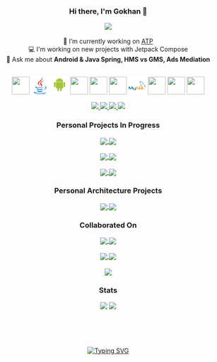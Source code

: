 <h3 align="center">Hi there, I'm Gokhan 👋</h3>
<p align="center">
	<a href="https://yilmazgokhan.github.io/">
		<img src="https://readme-typing-svg.herokuapp.com?font=Fira%20Code&lines=From+Earth+%3A);Android+%26+Backend+developer;Open+source+lover&center=true&width=440&height=45&color=f75c7e&vCenter=true&size=26"/>
	</a>
</p>
<p align="center">
🔭 I’m currently working on <a href="https://www.linkedin.com/company/atatechnologyplatforms/">ATP</a>
	<br/>💻 I'm working on new projects with Jetpack Compose<br/>💬 Ask me about <b>Android & Java Spring, HMS vs GMS, Ads Mediation</b>
</p>
<br/>
<div style="display: inline_block" align="center">
	<img align="center" height="40" width="40" src="https://www.vectorlogo.zone/logos/kotlinlang/kotlinlang-icon.svg"/>
	<img align="center" height="40" width="40" src="https://raw.githubusercontent.com/devicons/devicon/master/icons/java/java-original.svg"/>
	<img align="center" height="40" width="40" src="https://raw.githubusercontent.com/devicons/devicon/master/icons/android/android-original-wordmark.svg"/>
	<img align="center" height="40" width="40" src="https://www.vectorlogo.zone/logos/springio/springio-icon.svg"/>
	<img align="center" height="40" width="40" src="https://www.vectorlogo.zone/logos/firebase/firebase-icon.svg"/>
	<img align="center" height="40" width="40" src="https://www.vectorlogo.zone/logos/git-scm/git-scm-icon.svg"/>
	<img align="center" height="40" width="40" src="https://raw.githubusercontent.com/devicons/devicon/master/icons/mysql/mysql-original-wordmark.svg"/>
	<img align="center" height="40" width="40" src="https://www.vectorlogo.zone/logos/getpostman/getpostman-icon.svg"/>
	<img align="center" height="40" width="40" src="https://www.vectorlogo.zone/logos/jenkins/jenkins-icon.svg"/>
	<img align="center" height="40" width="40" src="https://cdn.worldvectorlogo.com/logos/adobe-xd.svg"/>
	<br/>
	<br/>
	<div align="center">
		<a href="mailto:yilmazgokhan@yahoo.com">
			<img src="https://img.shields.io/badge/-mail-%23333?style=for-the-badge&logo=hotmail&logoColor=white" target="_blank"/>
		</a>
		<a href="https://www.linkedin.com/in/yilmaz-gokhan/" target="_blank">
			<img src="https://img.shields.io/badge/-LinkedIn-%230077B5?style=for-the-badge&logo=linkedin&logoColor=white" target="_blank"/>
		</a>
		<a href="https://yilmazgokhan.medium.com" target="_blank">
			<img src="https://img.shields.io/badge/-Medium-%23333?style=for-the-badge&logo=medium&logoColor=white" target="_blank"/>
		</a>
		<a href="https://yilmazgokhan.github.io" target="_blank">
			<img src="https://img.shields.io/badge/-Personal%20website-%230077B5?style=for-the-badge&logoColor=white" target="_blank"/>
		</a>
	</div>
	<h3 align="center">Personal Projects In Progress</h3>
	<a href="https://github.com/yilmazgokhan/Il-Bil">
		<img align="center" src="https://github-readme-stats.vercel.app/api/pin/?username=yilmazgokhan&repo=Il-Bil&theme=dark"/>
	</a>
	<a href="https://github.com/yilmazgokhan/Track-Corona">
		<img align="center" src="https://github-readme-stats.vercel.app/api/pin/?username=yilmazgokhan&repo=Track-Corona&theme=dark"/>
	</a>
	<br/>
	<br/>
	<a href="https://github.com/yilmazgokhan/Super-Heroes">
		<img align="center" src="https://github-readme-stats.vercel.app/api/pin/?username=yilmazgokhan&repo=Super-Heroes&theme=dark"/>
	</a>
	<a href="https://github.com/yilmazgokhan/ISS-Detector">
		<img align="center" src="https://github-readme-stats.vercel.app/api/pin/?username=yilmazgokhan&repo=ISS-Detector&theme=dark"/>
	</a>
	<br/>
	<br/>
	<a href="https://github.com/yilmazgokhan/Compose-Playground">
		<img align="center" src="https://github-readme-stats.vercel.app/api/pin/?username=yilmazgokhan&repo=Compose-Playground&theme=merko"/>
	</a>
	<a href="https://github.com/yilmazgokhan/iDine">
		<img align="center" src="https://github-readme-stats.vercel.app/api/pin/?username=yilmazgokhan&repo=iDine&theme=merko"/>
	</a>
	<br/>
	<h3 align="center">Personal Architecture Projects</h3>
	<a href="https://github.com/yilmazgokhan/Kotlin-MVVM-Base-Architecture">
		<img align="center" src="https://github-readme-stats.vercel.app/api/pin/?username=yilmazgokhan&repo=Kotlin-MVVM-Base-Architecture&theme=dark"/>
	</a>
	<a href="https://github.com/yilmazgokhan/Spring-Boot-Base-Architecture">
		<img align="center" src="https://github-readme-stats.vercel.app/api/pin/?username=yilmazgokhan&repo=Spring-Boot-Base-Architecture&theme=dark"/>
	</a>
	<br/>
	<h3 align="center">Collaborated On</h3>
	<a href="https://github.com/Explore-In-HMS/huawei.ads.admob_mediation">
		<img align="center" src="https://github-readme-stats.vercel.app/api/pin/?username=Explore-In-HMS&repo=huawei.ads.admob_mediation&theme=dark"/>
	</a>
	<a href="https://github.com/Explore-In-HMS/huawei.ads.mopub_mediation">
		<img align="center" src="https://github-readme-stats.vercel.app/api/pin/?username=Explore-In-HMS&repo=huawei.ads.mopub_mediation&theme=dark"/>
	</a>
	<br/>
	<br/>
	<a href="https://github.com/Explore-In-HMS/huawei.ads.ironsource_mediation">
		<img align="center" src="https://github-readme-stats.vercel.app/api/pin/?username=Explore-In-HMS&repo=huawei.ads.ironsource_mediation&theme=dark"/>
	</a>
	<a href="https://github.com/Explore-In-HMS/huawei.ads.smartad.headerbidding">
		<img align="center" src="https://github-readme-stats.vercel.app/api/pin/?username=Explore-In-HMS&repo=huawei.ads.smartad.headerbidding&theme=dark"/>
	</a>
	<br/>
	<br/>
	<a href="https://github.com/BAU-COOP4423/P1-Movie-App">
		<img align="center" src="https://github-readme-stats.vercel.app/api/pin/?username=BAU-COOP4423&repo=P1-Movie-App&theme=dark"/>
	</a>
	<br/>
	<h3 align="center">Stats</h3>
	<img height="180em" src="https://github-readme-stats.vercel.app/api?username=yilmazgokhan&show_icons=true&theme=dark&include_all_commits=true&count_private=true"/>
	<img height="180em" src="https://github-readme-stats.vercel.app/api/top-langs/?username=yilmazgokhan&layout=compact&hide=Shaderlab,SCSS,HLSL,Less&langs_count=5&theme=dark"/>
	<br/>
	<br/>
	<br/>
	<br/>
	<br/>
	<p align="center">
		<a href="https://yilmazgokhan.github.io/">
			<img src="https://readme-typing-svg.herokuapp.com?font=Anton&lines=May+the+Force+be+with+you&center=true&width=440&height=45&color=f75c7e&vCenter=true&size=24" alt="Typing SVG"/>
		</a>
	</p>
</div>
